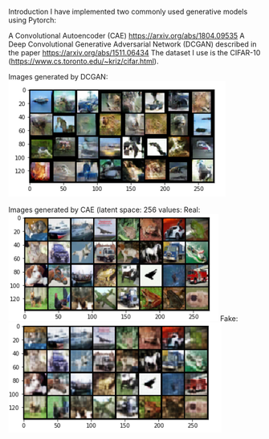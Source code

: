 Introduction
I have implemented two commonly used generative models using Pytorch:

A Convolutional Autoencoder (CAE) https://arxiv.org/abs/1804.09535
A Deep Convolutional Generative Adversarial Network (DCGAN) described in the paper https://arxiv.org/abs/1511.06434
The dataset I use is the CIFAR-10 (https://www.cs.toronto.edu/~kriz/cifar.html).

Images generated by DCGAN:
![DCGAN_image](https://github.com/cachett/DCGANandCAE/blob/master/DCGAN_img.PNG)

Images generated by CAE (latent space: 256 values:
Real:
![CAE_image](https://github.com/cachett/DCGANandCAE/blob/master/CAE_img_true.png)
Fake:
![CAE_image](https://github.com/cachett/DCGANandCAE/blob/master/CAE_img_false.png)
